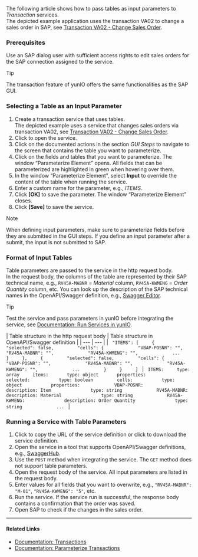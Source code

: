 The following article shows how to pass tables as input parameters to *Transaction* services.\
The depicted example application uses the transaction VA02 to change a sales order in SAP, see [Transaction VA02 - Change Sales Order](../transaction-va02/).

### Prerequisites

Use an SAP dialog user with sufficient access rights to edit sales orders for the SAP connection assigned to the service.

Tip

The transaction feature of yunIO offers the same functionalities as the SAP GUI.

### Selecting a Table as an Input Parameter

1. Create a transaction service that uses tables.\
   The depicted example uses a service that changes sales orders via transaction VA02, see [Transaction VA02 - Change Sales Order](../transaction-va02/).
1. Click to open the service.
1. Click on the documented actions in the section *GUI Steps* to navigate to the screen that contains the table you want to parameterize.
1. Click on the fields and tables that you want to parameterize. The window “Parameterize Element” opens. All fields that can be parameterized are highlighted in green when hovering over them.
1. In the window “Parameterize Element”, select **Input** to override the content of the table when running the service.
1. Enter a custom name for the parameter, e.g., *ITEMS*.
1. Click **[OK]** to save the parameter. The window “Parameterize Element” closes.
1. Click **[Save]** to save the service.

Note

When defining input parameters, make sure to parameterize fields before they are submitted in the GUI steps. If you define an input parameter after a submit, the input is not submitted to SAP.

### Format of Input Tables

Table parameters are passed to the service in the http request body.\
In the request body, the columns of the table are represented by their SAP technical name, e.g., `RV45A-MABNR` = *Material* column, `RV45A-KWMENG` = *Order Quantity* column, etc. You can look up the description of the SAP technical names in the OpenAPI/Swagger definition, e.g., [Swagger Editor](https://editor.swagger.io/).

Tip

Test the service and pass parameters in yunIO before integrating the service, see [Documentation: Run Services in yunIO](../../documentation/run-services/#run-services-in-yunio).

| Table structure in the http request body | Table structure in OpenAPI/Swagger definition | | --- | --- | | `  "ITEMS": [     {         "selected": false,         "cells": {             "VBAP-POSNR": "",             "RV45A-MABNR": "",             "RV45A-KWMENG": "",             ...         }     },     {         "selected": false,         "cells": {             "VBAP-POSNR": "",             "RV45A-MABNR": "",             "RV45A-KWMENG": "",             ...         }     }     ]  ` | `  ITEMS:     type: array     items:       type: object       properties:         selected:           type: boolean         cells:           type: object           properties:             VBAP-POSNR:               description: Item               type: string             RV45A-MABNR:               description: Material               type: string             RV45A-KWMENG:               description: Order Quantity               type: string             ...  ` |

### Running a Service with Table Parameters

1. Click to copy the URL of the service definition or click to download the service definition.
1. Open the service in a tool that supports OpenAPI/Swagger definitions, e.g., [SwaggerHub](https://explore.swaggerhub.com/).
1. Use the `POST` method when integrating the service. The `GET` method does not support table parameters.
1. Open the request body of the service. All input parameters are listed in the request body.
1. Enter values for all fields that you want to overwrite, e.g., `"RV45A-MABNR": "M-01"`, `"RV45A-KWMENG": "5"`, etc.
1. Run the service. If the service run is successful, the response body contains a confirmation that the order was saved.
1. Open SAP to check if the changes in the sales order.

______________________________________________________________________

#### Related Links

- [Documentation: Transactions](../../documentation/transactions/)
- [Documentation: Parameterize Transactions](../../documentation/transactions/#parameterize-transactions)
